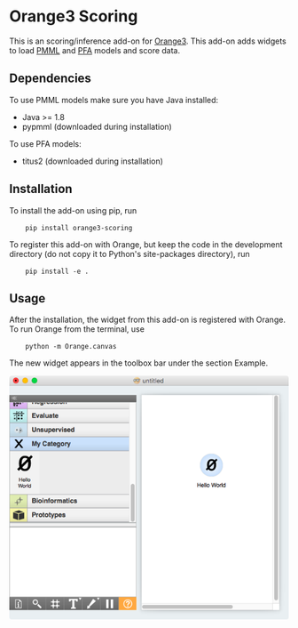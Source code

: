 Orange3 Scoring
======================

This is an scoring/inference add-on for [Orange3](http://orange.biolab.si). This add-on adds widgets to
load [PMML](http://dmg.org/pmml/v4-4/GeneralStructure.html) and [PFA](http://dmg.org/pfa/index.html) models 
and score data.

## Dependencies
To use PMML models make sure you have Java installed:
 - Java >= 1.8
 - pypmml (downloaded during installation)

To use PFA models:
 - titus2 (downloaded during installation)

Installation
------------

To install the add-on using pip, run
```
    pip install orange3-scoring
```
To register this add-on with Orange, but keep the code in the development directory (do not copy it to 
Python's site-packages directory), run
```
    pip install -e .
```

Usage
-----

After the installation, the widget from this add-on is registered with Orange. To run Orange from the terminal,
use
```
    python -m Orange.canvas
```
The new widget appears in the toolbox bar under the section Example.

![screenshot](https://github.com/animator/orange3-scoring/blob/master/screens/screenshot.png)
